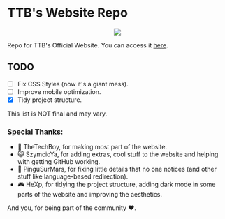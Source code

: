 # TTB's Website Repo
<p align="center">
  <img src="https://i.imgur.com/dkMZTH9.png">
</p>

Repo for TTB's Official Website. You can access it [here](https://thetechboy.net).

## TODO
- [ ] Fix CSS Styles (now it's a giant mess).
- [ ] Improve mobile optimization.
- [x] Tidy project structure.

This list is NOT final and may vary.

### Special Thanks:

- 📱 TheTechBoy, for making most part of the website.
- 😺 SzymcioYa, for adding extras, cool stuff to the website and helping with getting GitHub working.
- 🐧 PinguSurMars, for fixing little details that no one notices (and other stuff like language-based redirection).
- 🎮 HeXp, for tidying the project structure, adding dark mode in some parts of the website and improving the aesthetics.

And you, for being part of the community ❤️.
